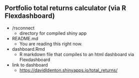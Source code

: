 ## Portfolio total returns calculator (via R Flexdashboard)

* /rsconnect
	* directory for compiled shiny app
* README.md
	* You are reading this right now.
* dashboard.Rmd
	* R markdown file that compiles to an html dashboard via Flexdashboard
* link to dashboard
	* https://davidldenton.shinyapps.io/total_returns/